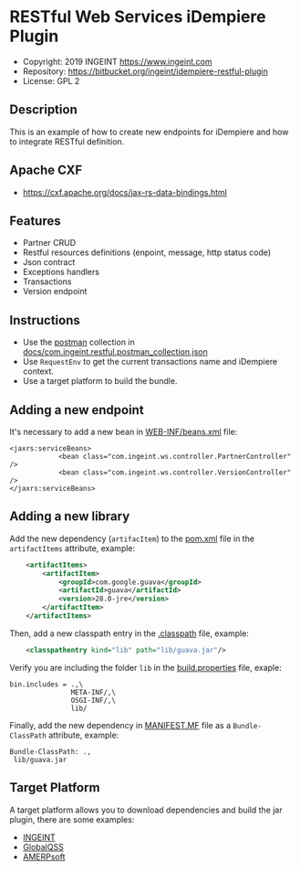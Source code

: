 # RESTful Web Services iDempiere Plugin

- Copyright: 2019 INGEINT <https://www.ingeint.com>
- Repository: https://bitbucket.org/ingeint/idempiere-restful-plugin
- License: GPL 2

## Description
This is an example of how to create new endpoints for iDempiere and how to integrate RESTful definition. 

## Apache CXF
- https://cxf.apache.org/docs/jax-rs-data-bindings.html

## Features
- Partner CRUD
- Restful resources definitions (enpoint, message, http status code)
- Json contract
- Exceptions handlers
- Transactions
- Version endpoint

## Instructions
- Use the [postman](https://www.getpostman.com/) collection in [docs/com.ingeint.restful.postman_collection.json](docs/com.ingeint.restful.postman_collection.json)
- Use `RequestEnv` to get the current transactions name and iDempiere context.
- Use a target platform to build the bundle.

## Adding a new endpoint

It's necessary to add a new bean in [WEB-INF/beans.xml](WEB-INF/beans.xml) file:

```
<jaxrs:serviceBeans>
			<bean class="com.ingeint.ws.controller.PartnerController" />
			<bean class="com.ingeint.ws.controller.VersionController" />
</jaxrs:serviceBeans>
```

## Adding a new library

Add the new dependency (`artifacItem`) to the [pom.xml](pom.xml) file in the `artifactItems` attribute, example:

```xml
    <artifactItems>
        <artifactItem>
            <groupId>com.google.guava</groupId>
            <artifactId>guava</artifactId>
            <version>28.0-jre</version>
        </artifactItem>
    </artifactItems>
```

Then, add a new classpath entry in the [.classpath](.classpath) file, example:
```xml
    <classpathentry kind="lib" path="lib/guava.jar"/>
```

Verify you are including the folder `lib` in the [build.properties](build.properties) file, exaple:

```properties
bin.includes = .,\
               META-INF/,\
               OSGI-INF/,\
               lib/
```

Finally, add the new dependency in [MANIFEST.MF](META-INF/MANIFEST.MF) file as a `Bundle-ClassPath` attribute, example:

```manifest
Bundle-ClassPath: .,
 lib/guava.jar
```

## Target Platform

A target platform allows you to download dependencies and build the jar plugin, there are some examples:

- [INGEINT](https://bitbucket.org/ingeint/ingeint-idempiere-target-platform)
- [GlobalQSS](https://bitbucket.org/CarlosRuiz_globalqss/globalqss-idempiere-lco)
- [AMERPsoft](https://wiki.idempiere.org/en/Building_iDempiere_Plugins_with_Maven)

